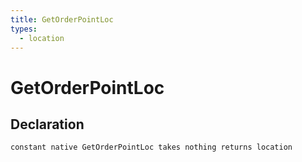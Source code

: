 ```yaml
---
title: GetOrderPointLoc
types:
  - location
---
```


# GetOrderPointLoc

## Declaration

```jass
constant native GetOrderPointLoc takes nothing returns location
```
